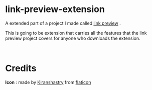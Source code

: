 # link-preview-extension

A extended part of a project I made called [link preview](https://link-viewer.herokuapp.com) .

This is going to be extension that carries all the features that the link preview project covers for anyone who downloads the extension.

<br>

# Credits
**Icon** : made by [Kiranshastry](https://www.flaticon.com/authors/kiranshastry) from [flaticon](https://www.flaticon.com/)
